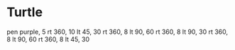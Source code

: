 # Turtle
pen purple, 5
rt 360, 10
lt 45, 30
rt 360, 8
lt 90, 60
rt 360, 8
lt 90, 30
rt 360, 8
lt 90, 60
rt 360, 8
lt 45, 30
